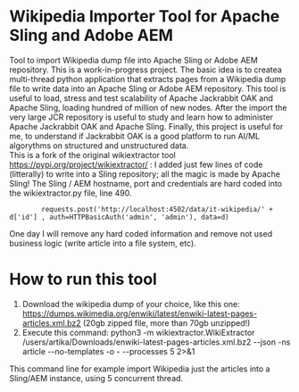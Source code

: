 # Wikipedia Importer Tool for Apache Sling and Adobe AEM
Tool to import Wikipedia dump file into Apache Sling or Adobe AEM repository.
This is a work-in-progress project. The basic idea is to createa multi-thread python application that extracts pages from a Wikipedia dump file to write data into an Apache Sling or Adobe AEM repository.
This tool is useful to load, stress and test scalability of Apache Jackrabbit OAK and Apache Sling, loading hundred of million of new nodes. After the import the very large JCR repository is useful to study and learn how to administer Apache Jackrabbit OAK and Apache Sling. Finally, this project is useful for me, to understand if Jackrabbit OAK is a good platform to run AI/ML algorythms on structured and unstructured data.  
This is a fork of the original wikiextractor tool https://pypi.org/project/wikiextractor/ : I added just few lines of code (litterally) to write into a Sling repository; all the magic is made by Apache Sling!
The Sling / AEM hostname, port and credentials are hard coded into the wikiextractor.py file, line 490.

            requests.post('http://localhost:4502/data/it-wikipedia/' + d['id'] , auth=HTTPBasicAuth('admin', 'admin'), data=d)
One day I will remove any hard coded information and remove not used business logic (write article into a file system, etc).

# How to run this tool
1. Download the wikipedia dump of your choice, like this one: https://dumps.wikimedia.org/enwiki/latest/enwiki-latest-pages-articles.xml.bz2  (20gb zipped file, more than 70gb unzipped!)
2. Execute this command: python3 -m wikiextractor.WikiExtractor  /users/artika/Downloads/enwiki-latest-pages-articles.xml.bz2 --json   -ns article   --no-templates   -o - --processes 5  2>&1

This command line for example import Wikipedia just the articles into a Sling/AEM instance, using 5 concurrent thread.






